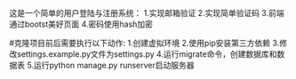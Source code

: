 这是一个简单的用户登陆与注册系统：
1.实现邮箱验证
2.实现简单验证码
3.前端通过bootst美好页面
4.密码使用hash加密

#克隆项目前后需要执行以下动作:
1.创建虚拟环境
2.使用pip安装第三方依赖
3.修改settings.example.py文件为settings.py
4.运行migrate命令，创建数据库和数据表
5.运行python manage.py runserver启动服务器
